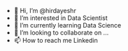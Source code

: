 - 👋 Hi, I’m @hirdayeshr
- 👀 I’m interested in  Data Scientist
- 🌱 I’m currently learning Data Science
- 💞️ I’m looking to collaborate on ...
- 📫 How to reach me  Linkedin

<!---
hirdayeshr/hirdayeshr is a ✨ special ✨ repository because its `README.md` (this file) appears on your GitHub profile.
You can click the Preview link to take a look at your changes.
--->

